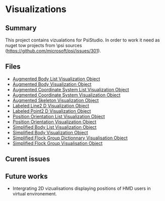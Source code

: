 # Visualizations

## Summary
This project contains vizualations for PsiStudio. In order to work it need as nuget tow projects from \psi sources (https://github.com/microsoft/psi/issues/301).  

## Files
* [Augmented Body List Visualization Object](src/VisualizationObjects/AugmentedBodyListVisualizationObject.cs)
* [Augmented Body Visualization Object](src/VisualizationObjects/AugmentedBodyVisualizationObject.cs)
* [Augmented Coordinate System List Visualization Object](src/VisualizationObjects/AugmentedCoordinateSystemListVisualizationObject.cs)
* [Augmented Coordinate System Visualization Object](src/VisualizationObjects/AugmentedCoordinateSystemVisualizationObject.cs)
* [Augmented Skeleton Visualization Object](src/VisualizationObjects/AugmentedSkeletonVisualizationObject.cs)
* [Labeled Line2 D Visualization Object](src/VisualizationObjects/LabeledLine2DVisualizationObject.cs)
* [Labeled Point2 D Visualization Object](src/VisualizationObjects/LabeledPoint2DVisualizationObject.cs)
* [Position Orientation List Visualization Object](src/VisualizationObjects/PositionOrientationListVisualizationObject.cs)
* [Position Orientation Visualization Object](src/VisualizationObjects/PositionOrientationVisualizationObject.cs)
* [Simplified Body List Visualization Object](src/VisualizationObjects/SimplifiedBodyListVisualizationObject.cs)
* [Simplified Body Visualization Object](src/VisualizationObjects/SimplifiedBodyVisualizationObject.cs)
* [Simplified Flock Group Dictionnary Visualisation Object](src/VisualizationObjects/SimplifiedFlockGroupDictionnaryVisualisationObject.cs)
* [Simplified Flock Group Visualisation Object](src/VisualizationObjects/SimplifiedFlockGroupVisualisationObject.cs)

## Curent issues

## Future works
* Intergrating 2D vizualisations displaying positions of HMD users in virtual environement.
